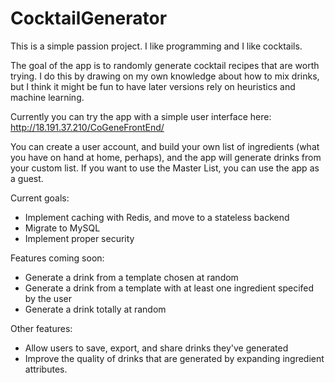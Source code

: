 # CocktailGenerator

This is a simple passion project. I like programming and I like cocktails.

The goal of the app is to randomly generate cocktail recipes that are worth trying. I do this by drawing on my own knowledge about how to mix drinks, but I think it might be fun to have later versions rely on heuristics and machine learning. 

Currently you can try the app with a simple user interface here: http://18.191.37.210/CoGeneFrontEnd/

You can create a user account, and build your own list of ingredients (what you have on hand at home, perhaps), and the app will generate drinks from your custom list. If you want to use the Master List, you can use the app as a guest.

Current goals: 
- Implement caching with Redis,  and move to a stateless backend
- Migrate to MySQL
- Implement proper security

Features coming soon:
- Generate a drink from a template chosen at random
- Generate a drink from a template with at least one ingredient specifed by the user
- Generate a drink totally at random

Other features:
- Allow users to save, export, and share drinks they've generated
- Improve the quality of drinks that are generated by expanding ingredient attributes. 

